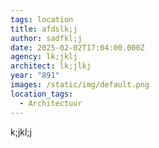 ```yaml
---
tags: location
title: afdslk;j
author: sadfkl;j
date: 2025-02-02T17:04:00.000Z
agency: lk;jklj
architect: lk;jlkj
year: "891"
images: /static/img/default.png
location_tags:
  - Architectuur
---
```

k;jkl;j
